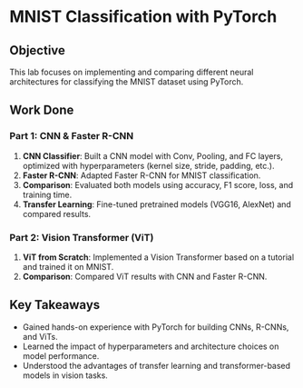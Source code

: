 
# MNIST Classification with PyTorch  

## Objective  
This lab focuses on implementing and comparing different neural architectures for classifying the MNIST dataset using PyTorch.  

## Work Done  

### Part 1: CNN & Faster R-CNN  
1. **CNN Classifier**: Built a CNN model with Conv, Pooling, and FC layers, optimized with hyperparameters (kernel size, stride, padding, etc.).  
2. **Faster R-CNN**: Adapted Faster R-CNN for MNIST classification.  
3. **Comparison**: Evaluated both models using accuracy, F1 score, loss, and training time.  
4. **Transfer Learning**: Fine-tuned pretrained models (VGG16, AlexNet) and compared results.  

### Part 2: Vision Transformer (ViT)  
1. **ViT from Scratch**: Implemented a Vision Transformer based on a tutorial and trained it on MNIST.  
2. **Comparison**: Compared ViT results with CNN and Faster R-CNN.  

## Key Takeaways  
- Gained hands-on experience with PyTorch for building CNNs, R-CNNs, and ViTs.  
- Learned the impact of hyperparameters and architecture choices on model performance.  
- Understood the advantages of transfer learning and transformer-based models in vision tasks.  


